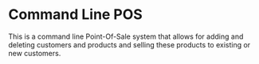 # Command Line POS

This is a command line Point-Of-Sale system that allows for adding and deleting customers and products and selling these products to existing or new customers.
